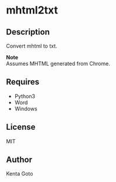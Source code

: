 # mhtml2txt

## Description
Convert mhtml to txt.  

**Note**  
Assumes MHTML generated from Chrome.  

## Requires
- Python3
- Word
- Windows

## License
MIT

## Author
Kenta Goto
